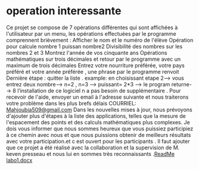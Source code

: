 # operation interessante
Ce projet se compose de 7 opérations différentes qui sont affichées à l'utilisateur par un menu, les opérations effectuées par le programme comprennent brièvement :
Afficher le nom et le numéro de l'élève
Opération pour calcule nombre 1 puissan nombre2
Divisibilité des nombres sur les nombres 2 et 3
Montrez l'année de vos cinquante ans
Opérations mathématiques sur trois décimales et retour par le programme avec un maximum de trois décimales
Entrez votre nourriture préférée, votre pays préféré et votre année préférée , une phrase par le programme renvoit
Dernière étape : quitter la liste .
example: en choisissant etape 2--> vous entrez deux nombre--> n=2 , n=3 --> puissant= 2*3 --> le program returne--> 8
l’installation de ce logiciel n a pas besoin de supplémentaire .
Pour recevoir de l'aide, envoyer un email à l'adresse suivante et nous traiterons votre problème dans les plus brefs délais
COURRIEL: Mahjoubia509@gmail.com
Dans les nouvelles mises à jour, nous prévoyons d'ajouter plus d'étapes à la liste des applications, telles que la mesure de l'espacement des points et des calculs mathématiques plus complexes.
Je dois vous informer que nous sommes heureux que vous puissiez participiez à ce chemin avec nous et que nous puissions obtenir de meilleurs résultats avec votre participation.et c est ouvert pour les participants .
Il faut ajouter que ce projet a été réalisé avec la collaboration et la supervision de M. keven presseau et nous lui en sommes très reconnaissants .[ReadMe labo1.docx](https://github.com/e2295368/Afshin_labo1.py/files/8599152/ReadMe.labo1.docx)
